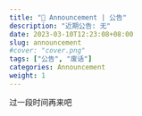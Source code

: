 ```yaml
---
title: "📣 Announcement | 公告"
description: "近期公告: 无"
date: 2023-03-10T12:23:08+08:00
slug: announcement
#cover: "cover.png"
tags: ["公告", "废话"]
categories: Announcement
weight: 1
---
```


<!--more-->

过一段时间再来吧
